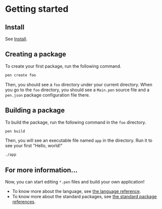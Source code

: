 # Getting started

## Install

See [Install](install).

## Creating a package

To create your first package, run the following command.

```sh
pen create foo
```

Then, you should see a `foo` directory under your current directory. When you go to the `foo` directory, you should see a `Main.pen` source file and a `pen.json` package configuration file there.

## Building a package

To build the package, run the following command in the `foo` directory.

```sh
pen build
```

Then, you will see an executable file named `app` in the directory. Run it to see your first "Hello, world!"

```sh
./app
```

## For more information...

Now, you can start editing `*.pen` files and build your own application!

- To know more about the language, see [the language reference](/references/language).
- To know more about the standard packages, see [the standard package references](/references/standard-packages).
